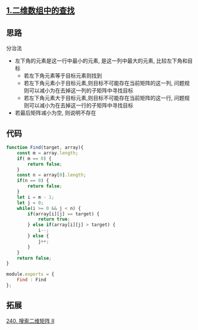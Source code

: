 ## [1.二维数组中的查找](https://www.nowcoder.com/practice/abc3fe2ce8e146608e868a70efebf62e?tpId=13&tqId=11154&tPage=1&rp=1&ru=/ta/coding-interviews&qru=/ta/coding-interviews/question-ranking)

## 思路
分治法
-  左下角的元素是这一行中最小的元素, 是这一列中最大的元素, 比较左下角和目标
    - 若左下角元素等于目标元素则找到
    - 若左下角元素小于目标元素,则目标不可能存在当前矩阵的这一列, 问题规则可以减小为在去掉这一列的子矩阵中寻找目标
    - 若左下角元素大于目标元素,则目标不可能存在当前矩阵的这一行, 问题规则可以减小为在去掉这一行的子矩阵中寻找目标
- 若最后矩阵减小为空, 则说明不存在

## 代码
```js
function Find(target, array){
    const m = array.length;
    if( m == 0) {
        return false;
    }
    const n = array[0].length;
    if(n == 0) {
        return false;
    }
    let i = m - 1;
    let j = 0;
    while(i >= 0 && j < n) {
        if(array[i][j] == target) {
            return true;
        } else if(array[i][j] > target) {
            i--;
        } else {
            j++;
        }
    }
    return false;
}

module.exports = {
    Find : Find
};
```

## 拓展
[240. 搜索二维矩阵 II](https://leetcode-cn.com/problems/search-a-2d-matrix-ii/)
